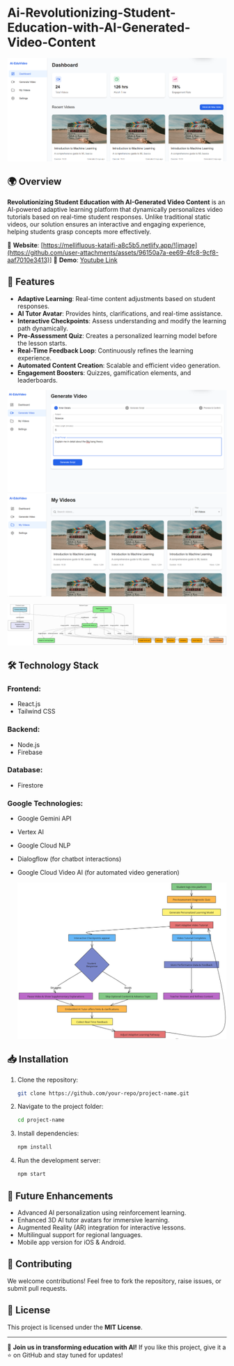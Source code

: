 # Ai-Revolutionizing-Student-Education-with-AI-Generated-Video-Content




![Project Banner](https://github.com/ashoksuthar14/Ai-Revolutionizing-Student-Education-with-AI-Generated-Video-Content/blob/main/mvp%201.png)

## 🌍 Overview
**Revolutionizing Student Education with AI-Generated Video Content** is an AI-powered adaptive learning platform that dynamically personalizes video tutorials based on real-time student responses. Unlike traditional static videos, our solution ensures an interactive and engaging experience, helping students grasp concepts more effectively.

🔗 **Website**: [https://mellifluous-kataifi-a8c5b5.netlify.app/![image](https://github.com/user-attachments/assets/96150a7a-ee69-4fc8-9cf8-aaf7010e3413)]
🔗 **Demo**: [Youtube Link](https://youtu.be/Ql-Mic2vZlE)

## 🚀 Features
- **Adaptive Learning**: Real-time content adjustments based on student responses.
- **AI Tutor Avatar**: Provides hints, clarifications, and real-time assistance.
- **Interactive Checkpoints**: Assess understanding and modify the learning path dynamically.
- **Pre-Assessment Quiz**: Creates a personalized learning model before the lesson starts.
- **Real-Time Feedback Loop**: Continuously refines the learning experience.
- **Automated Content Creation**: Scalable and efficient video generation.
- **Engagement Boosters**: Quizzes, gamification elements, and leaderboards.

![Features](https://github.com/ashoksuthar14/Ai-Revolutionizing-Student-Education-with-AI-Generated-Video-Content/blob/main/mvp%202.png)
![Features](https://github.com/ashoksuthar14/Ai-Revolutionizing-Student-Education-with-AI-Generated-Video-Content/blob/main/mvp%203.png)

![Sturcture Diagram](https://github.com/ashoksuthar14/Ai-Revolutionizing-Student-Education-with-AI-Generated-Video-Content/blob/main/diagram%20(3).png)


## 🛠 Technology Stack
### Frontend:
- React.js
- Tailwind CSS

### Backend:
- Node.js
- Firebase

### Database:
- Firestore

### Google Technologies:
- Google Gemini API
- Vertex AI
- Google Cloud NLP
- Dialogflow (for chatbot interactions)
- Google Cloud Video AI (for automated video generation)

  ![FLowchart](https://github.com/ashoksuthar14/Ai-Revolutionizing-Student-Education-with-AI-Generated-Video-Content/blob/main/Flowchart%20of%20google.png)

## 📥 Installation
1. Clone the repository:
   ```sh
   git clone https://github.com/your-repo/project-name.git
   ```
2. Navigate to the project folder:
   ```sh
   cd project-name
   ```
3. Install dependencies:
   ```sh
   npm install
   ```
4. Run the development server:
   ```sh
   npm start
   ```

## 📌 Future Enhancements
- Advanced AI personalization using reinforcement learning.
- Enhanced 3D AI tutor avatars for immersive learning.
- Augmented Reality (AR) integration for interactive lessons.
- Multilingual support for regional languages.
- Mobile app version for iOS & Android.

## 🤝 Contributing
We welcome contributions! Feel free to fork the repository, raise issues, or submit pull requests.

## 📜 License
This project is licensed under the **MIT License**.

---

🚀 **Join us in transforming education with AI!** If you like this project, give it a ⭐ on GitHub and stay tuned for updates!
